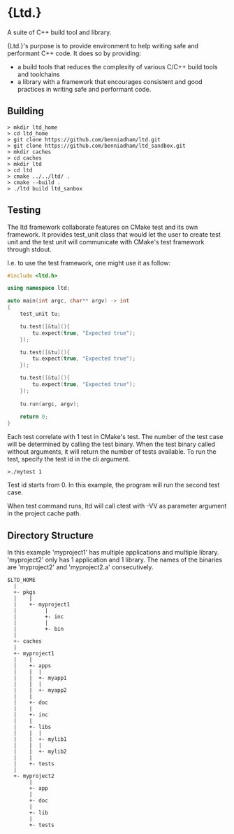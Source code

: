 # {Ltd.}
A suite of C++ build tool and library.

{Ltd.}'s purpose is to provide environment to help writing safe and performant
C++ code. It does so by providing:
- a build tools that reduces the complexity of various C/C++ build tools and 
  toolchains 
- a library with a framework that encourages consistent and good practices in 
  writing safe and performant code.
  
## Building

```
> mkdir ltd_home
> cd ltd_home
> git clone https://github.com/benniadham/ltd.git
> git clone https://github.com/benniadham/ltd_sandbox.git
> mkdir caches
> cd caches
> mkdir ltd
> cd ltd
> cmake ../../ltd/ .
> cmake --build .
> ./ltd build ltd_sanbox
```

## Testing
The ltd framework collaborate features on CMake test and its own framework. 
It provides test_unit class that would let the user to create test unit and 
the test unit will communicate with CMake's test framework through stdout.

I.e. to use the test framework, one might use it as follow:

```C++
#include <ltd.h>

using namespace ltd;

auto main(int argc, char** argv) -> int 
{
    test_unit tu;

    tu.test([&tu](){
        tu.expect(true, "Expected true");
    });

    tu.test([&tu](){
        tu.expect(true, "Expected true");
    });

    tu.test([&tu](){
        tu.expect(true, "Expected true");
    });
    
    tu.run(argc, argv);
    
    return 0;
}
```

Each test correlate with 1 test in CMake's test. The number of the test case 
will be determined by calling the test binary. When the test binary called without
arguments, it will return the number of tests available. To run the test, specify
the test id in the cli argument.

```
>./mytest 1
```

Test id starts from 0. In this example, the program will run the second test case.

When test command runs, ltd will call ctest with -VV as parameter argument in 
the project cache path.

## Directory Structure

In this example 'myproject1' has multiple applications and multiple library. 'myproject2' only
has 1 application and 1 library. The names of the binaries are 'myproject2' and 'myproject2.a'
consecutively.

```
$LTD_HOME
  |
  +- pkgs
  |    |
  |    +- myproject1
  |         |
  |         +- inc
  |         |
  |         +- bin
  |
  +- caches
  |
  +- myproject1
  |    |
  |    +- apps
  |    |  |
  |    |  +- myapp1
  |    |  |
  |    |  +- myapp2
  |    |
  |    +- doc
  |    |
  |    +- inc
  |    |
  |    +- libs
  |    |  |
  |    |  +- mylib1
  |    |  |
  |    |  +- mylib2
  |    |
  |    +- tests
  |
  +- myproject2
       |
       +- app
       |
       +- doc
       |
       +- lib
       |
       +- tests
```